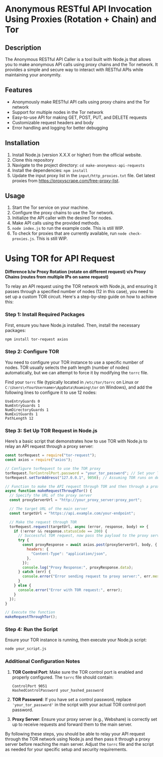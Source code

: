 # Anonymous RESTful API Invocation Using Proxies (Rotation + Chain) and Tor

## Description

The Anonymous RESTful API Caller is a tool built with Node.js that allows you to make anonymous API calls using proxy chains and the Tor network. It provides a simple and secure way to interact with RESTful APIs while maintaining your anonymity.

## Features

- Anonymously make RESTful API calls using proxy chains and the Tor network
- Support for multiple nodes in the Tor network
- Easy-to-use API for making GET, POST, PUT, and DELETE requests
- Customizable request headers and body
- Error handling and logging for better debugging

## Installation

1. Install Node.js (version X.X.X or higher) from the official website.
2. Clone this repository
3. Navigate to the project directory: `cd make-anonymous-api-requests`
4. Install the dependencies: `npm install`
5. Update the input proxy list in the `input/http_proxies.txt` file. Get latest proxies from https://proxyscrape.com/free-proxy-list.

## Usage

1. Start the Tor service on your machine.
2. Configure the proxy chains to use the Tor network.
3. Initialize the API caller with the desired Tor nodes.
4. Make API calls using the provided methods.
5. `node index.js` to run the example code. This is still WIP.
6. To check for proxies that are currently available, run `node check-proxies.js`. This is still WIP.

# Using TOR for API Request

**Difference b/w Proxy Rotation (rotate on different request) v/s Proxy Chains (routes from multiple IPs on same request)**

To relay an API request using the TOR network with Node.js, and ensuring it passes through a specified number of nodes (12 in this case), you need to set up a custom TOR circuit. Here's a step-by-step guide on how to achieve this:

### Step 1: Install Required Packages

First, ensure you have Node.js installed. Then, install the necessary packages:

```bash
npm install tor-request axios
```

### Step 2: Configure TOR

You need to configure your TOR instance to use a specific number of nodes. TOR usually selects the path length (number of nodes) automatically, but we can attempt to force it by modifying the `torrc` file.

Find your `torrc` file (typically located in `/etc/tor/torrc` on Linux or `C:\Users\<YourUsername>\AppData\Roaming\tor` on Windows), and add the following lines to configure it to use 12 nodes:

```
UseEntryGuards 0
NumEntryGuards 1
NumDirectoryGuards 1
NumExitGuards 1
PathLength 12
```

### Step 3: Set Up TOR Request in Node.js

Here’s a basic script that demonstrates how to use TOR with Node.js to relay an API request through a proxy server:

```jsx
const torRequest = require("tor-request");
const axios = require("axios");

// Configure torRequest to use the TOR proxy
torRequest.TorControlPort.password = "your_tor_password"; // Set your TOR password if you have one
torRequest.setTorAddress("127.0.0.1", 9050); // Assuming TOR runs on default port

// Function to make the API request through TOR and then through a proxy
async function makeRequestThroughTor() {
  // Specify the URL of the proxy server
  const proxyServerUrl = "http://your_proxy_server:proxy_port";

  // The target URL of the main server
  const targetUrl = "https://api.example.com/your-endpoint";

  // Make the request through TOR
  torRequest.request(targetUrl, async (error, response, body) => {
    if (!error && response.statusCode == 200) {
      // Successful TOR request, now pass the payload to the proxy server
      try {
        const proxyResponse = await axios.post(proxyServerUrl, body, {
          headers: {
            "Content-Type": "application/json",
          },
        });
        console.log("Proxy Response:", proxyResponse.data);
      } catch (err) {
        console.error("Error sending request to proxy server:", err.message);
      }
    } else {
      console.error("Error with TOR request:", error);
    }
  });
}

// Execute the function
makeRequestThroughTor();
```

### Step 4: Run the Script

Ensure your TOR instance is running, then execute your Node.js script:

```bash
node your_script.js
```

### Additional Configuration Notes

1. **TOR Control Port**: Make sure the TOR control port is enabled and properly configured. The `torrc` file should contain:

   ```
   ControlPort 9051
   HashedControlPassword your_hashed_password
   ```

2. **TOR Password**: If you have set a control password, replace `'your_tor_password'` in the script with your actual TOR control port password.
3. **Proxy Server**: Ensure your proxy server (e.g., Webshare) is correctly set up to receive requests and forward them to the main server.

By following these steps, you should be able to relay your API request through the TOR network using Node.js and then pass it through a proxy server before reaching the main server. Adjust the `torrc` file and the script as needed for your specific setup and security requirements.
